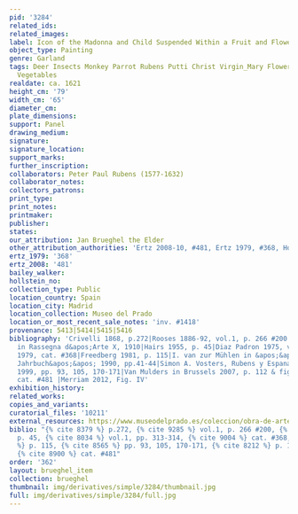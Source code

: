 ```yaml
---
pid: '3284'
related_ids: 
related_images: 
label: Icon of the Madonna and Child Suspended Within a Fruit and Flower Garland
object_type: Painting
genre: Garland
tags: Deer Insects Monkey Parrot Rubens Putti Christ Virgin_Mary Flowers Fruit Garland
  Vegetables
realdate: ca. 1621
height_cm: '79'
width_cm: '65'
diameter_cm: 
plate_dimensions: 
support: Panel
drawing_medium: 
signature: 
signature_location: 
support_marks: 
further_inscription: 
collaborators: Peter Paul Rubens (1577-1632)
collaborator_notes: 
collectors_patrons: 
print_type: 
print_notes: 
printmaker: 
publisher: 
states: 
our_attribution: Jan Brueghel the Elder
other_attribution_authorities: 'Ertz 2008-10, #481, Ertz 1979, #368, Honig database'
ertz_1979: '368'
ertz_2008: '481'
bailey_walker: 
hollstein_no: 
collection_type: Public
location_country: Spain
location_city: Madrid
location_collection: Museo del Prado
location_or_most_recent_sale_notes: 'inv. #1418'
provenance: 5413|5414|5415|5416
bibliography: 'Crivelli 1868, p.272|Rooses 1886-92, vol.1, p. 266 #200|G.A. Ratti
  in Rassegna d&apos;Arte X, 1910|Hairs 1955, p. 45|Diaz Padron 1975, vol.1, pp. 313-314|Ertz
  1979, cat. #368|Freedberg 1981, p. 115|I. van zur Mühlen in &apos;&apos;Münchner
  Jahrbuch&apos;&apos; 1990, pp.41-44|Simon A. Vosters, Rubens y Espana, Madrid, 1990.|Vergara
  1999, pp. 93, 105, 170-171|Van Mulders in Brussels 2007, p. 112 & fig. 6|Ertz 2008-10,
  cat. #481 |Merriam 2012, Fig. IV'
exhibition_history: 
related_works: 
copies_and_variants: 
curatorial_files: '10211'
external_resources: https://www.museodelprado.es/coleccion/obra-de-arte/la-virgen-y-el-nio-en-un-cuadro-rodeado-de-flores/b64404fa-31dc-43ec-80af-54f3af7230d3
biblio: "{% cite 8379 %} p.272, {% cite 9285 %} vol.1, p. 266 #200, {% cite 9410 %}
  p. 45, {% cite 8034 %} vol.1, pp. 313-314, {% cite 9004 %} cat. #368, {% cite 9271
  %} p. 115, {% cite 8565 %} pp. 93, 105, 170-171, {% cite 8212 %} p. 112 & fig. 6,
  {% cite 8900 %} cat. #481"
order: '362'
layout: brueghel_item
collection: brueghel
thumbnail: img/derivatives/simple/3284/thumbnail.jpg
full: img/derivatives/simple/3284/full.jpg
---
```

